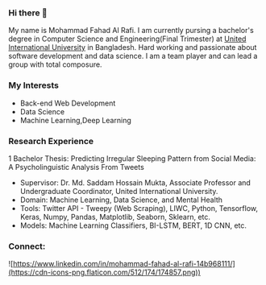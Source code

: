 ### Hi there 👋


My name is Mohammad Fahad Al Rafi. I am currently pursing a bachelor's degree in Computer Science and Engineering(Final Trimester) at [United International University](https://www.uiu.ac.bd/) in Bangladesh. Hard working and passionate about software development and data science. I am a team player and can lead a group with total composure.


### My Interests
- Back-end Web Development
- Data Science
- Machine Learning,Deep Learning

### Research Experience
1 Bachelor Thesis: Predicting Irregular Sleeping Pattern from Social Media: A Psycholinguistic Analysis From Tweets
- Supervisor: Dr. Md. Saddam Hossain Mukta, Associate Professor and Undergraduate Coordinator, United International University.
- Domain: Machine Learning, Data Science, and Mental Health
- Tools: Twitter API - Tweepy (Web Scraping), LIWC, Python, Tensorflow, Keras, Numpy, Pandas, Matplotlib, Seaborn, Sklearn, etc.
- Models: Machine Learning Classifiers, BI-LSTM, BERT, 1D CNN, etc.

### Connect:
![https://www.linkedin.com/in/mohammad-fahad-al-rafi-14b968111/](https://cdn-icons-png.flaticon.com/512/174/174857.png))

